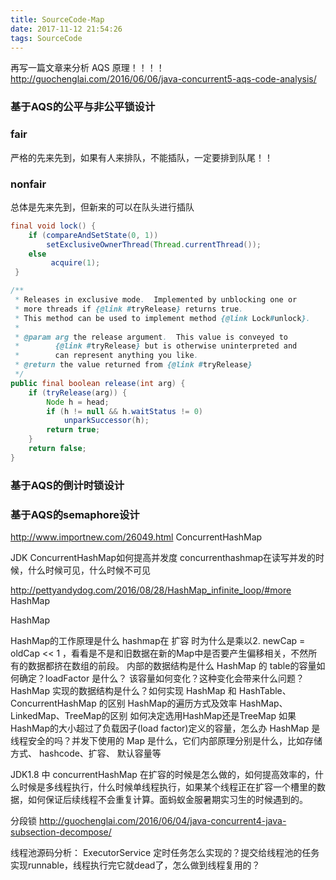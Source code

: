 ```yaml
---
title: SourceCode-Map
date: 2017-11-12 21:54:26
tags: SourceCode
---
```


再写一篇文章来分析 AQS 原理！！！！
http://guochenglai.com/2016/06/06/java-concurrent5-aqs-code-analysis/

### 基于AQS的公平与非公平锁设计

### fair

严格的先来先到，如果有人来排队，不能插队，一定要排到队尾！！

### nonfair

总体是先来先到，但新来的可以在队头进行插队

``` java
final void lock() {
    if (compareAndSetState(0, 1))
        setExclusiveOwnerThread(Thread.currentThread());
    else
         acquire(1);
 }
```

``` java
/**
 * Releases in exclusive mode.  Implemented by unblocking one or
 * more threads if {@link #tryRelease} returns true.
 * This method can be used to implement method {@link Lock#unlock}.
 *
 * @param arg the release argument.  This value is conveyed to
 *        {@link #tryRelease} but is otherwise uninterpreted and
 *        can represent anything you like.
 * @return the value returned from {@link #tryRelease}
 */
public final boolean release(int arg) {
    if (tryRelease(arg)) {
        Node h = head;
        if (h != null && h.waitStatus != 0)
            unparkSuccessor(h);
        return true;
    }
    return false;
}
```


### 基于AQS的倒计时锁设计

### 基于AQS的semaphore设计





http://www.importnew.com/26049.html
ConcurrentHashMap

JDK ConcurrentHashMap如何提高并发度
concurrenthashmap在读写并发的时候，什么时候可见，什么时候不可见

http://pettyandydog.com/2016/08/28/HashMap_infinite_loop/#more
HashMap

HashMap

HashMap的工作原理是什么
hashmap在 扩容 时为什么是乘以2. newCap = oldCap << 1 ，看看是不是和旧数据在新的Map中是否要产生偏移相关，不然所有的数据都挤在数组的前段。
内部的数据结构是什么
HashMap 的 table的容量如何确定？loadFactor 是什么？ 该容量如何变化？这种变化会带来什么问题？
HashMap 实现的数据结构是什么？如何实现
HashMap 和 HashTable、ConcurrentHashMap 的区别
HashMap的遍历方式及效率
HashMap、LinkedMap、TreeMap的区别
如何决定选用HashMap还是TreeMap
如果HashMap的大小超过了负载因子(load factor)定义的容量，怎么办
HashMap 是线程安全的吗？并发下使用的 Map 是什么，它们内部原理分别是什么，比如存储方式、 hashcode、扩容、 默认容量等

JDK1.8 中 concurrentHashMap 在扩容的时候是怎么做的，如何提高效率的，什么时候是多线程执行，什么时候单线程执行，如果某个线程正在扩容一个槽里的数据，如何保证后续线程不会重复计算。面蚂蚁金服暑期实习生的时候遇到的。

分段锁
http://guochenglai.com/2016/06/04/java-concurrent4-java-subsection-decompose/



线程池源码分析： ExecutorService  定时任务怎么实现的？提交给线程池的任务实现runnable，线程执行完它就dead了，怎么做到线程复用的？